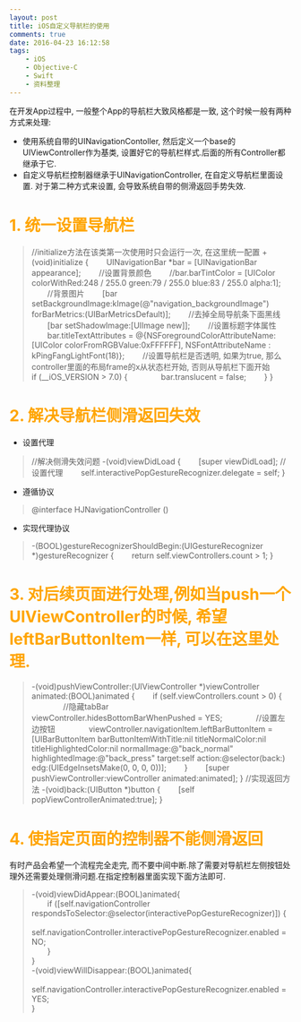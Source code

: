 ```yaml
---
layout: post
title: iOS自定义导航栏的使用
comments: true
date: 2016-04-23 16:12:58
tags:
    - iOS
    - Objective-C
    - Swift
    - 资料整理
---
```


在开发App过程中, 一般整个App的导航栏大致风格都是一致, 这个时候一般有两种方式来处理:
* 使用系统自带的UINavigationContoller, 然后定义一个base的UIViewController作为基类, 设置好它的导航栏样式.后面的所有Controller都继承于它.
* 自定义导航栏控制器继承于UINavigationController, 在自定义导航栏里面设置.
对于第二种方式来设置, 会导致系统自带的侧滑返回手势失效.

<!--more-->

# <font color=orange>1. 统一设置导航栏</font>

>   //initialize方法在该类第一次使用时只会运行一次, 在这里统一配置
+(void)initialize {
&emsp;&emsp;UINavigationBar *bar = [UINavigationBar appearance];
&emsp;&emsp;//设置背景颜色
&emsp;&emsp;//bar.barTintColor = [UIColor colorWithRed:248 / 255.0 green:79 / 255.0 blue:83 / 255.0 alpha:1];
&emsp;&emsp;//背景图片
&emsp;&emsp;[bar setBackgroundImage:kImage(@"navigation_backgroundImage") forBarMetrics:(UIBarMetricsDefault)];
&emsp;&emsp;//去掉全局导航条下面黑线
&emsp;&emsp;[bar setShadowImage:[UIImage new]];
&emsp;&emsp;//设置标题字体属性
&emsp;&emsp;bar.titleTextAttributes = @{NSForegroundColorAttributeName: [UIColor colorFromRGBValue:0xFFFFFF], 
    NSFontAttributeName : kPingFangLightFont(18)};
&emsp;&emsp;//设置导航栏是否透明, 如果为true, 那么controller里面的布局frame的x从状态栏开始, 否则从导航栏下面开始
&emsp;&emsp;if (__iOS_VERSION > 7.0) {
&emsp;&emsp;&emsp;&emsp;bar.translucent = false;
&emsp;&emsp;}
}

# <font color=orange>2. 解决导航栏侧滑返回失效</font>
* 设置代理

>   //解决侧滑失效问题
-(void)viewDidLoad {
&emsp;&emsp;[super viewDidLoad];
//设置代理
&emsp;&emsp;self.interactivePopGestureRecognizer.delegate = self;
}

* 遵循协议

>   @interface HJNavigationController ()<UIGestureRecognizerDelegate>

* 实现代理协议
>   -(BOOL)gestureRecognizerShouldBegin:(UIGestureRecognizer *)gestureRecognizer {
&emsp;&emsp;return self.viewControllers.count > 1;
}

# <font color=orange>3. 对后续页面进行处理,例如当push一个UIViewController的时候, 希望leftBarButtonItem一样, 可以在这里处理.</font>

>   -(void)pushViewController:(UIViewController \*)viewController animated:(BOOL)animated {
&emsp;&emsp;if (self.viewControllers.count > 0) {
&emsp;&emsp;&emsp;&emsp;//隐藏tabBar
&emsp;&emsp;&emsp;&emsp;viewController.hidesBottomBarWhenPushed = YES;
&emsp;&emsp;&emsp;&emsp;//设置左边按钮
&emsp;&emsp;&emsp;&emsp;viewController.navigationItem.leftBarButtonItem = [UIBarButtonItem barButtonItemWithTitle:nil titleNormalColor:nil titleHighlightedColor:nil normalImage:@"back_normal" highlightedImage:@"back_press" target:self action:@selector(back:) edg:(UIEdgeInsetsMake(0, 0, 0, 0))];
&emsp;&emsp;}
&emsp;&emsp;[super pushViewController:viewController animated:animated];
}
//实现返回方法
-(void)back:(UIButton *)button {
&emsp;&emsp;[self popViewControllerAnimated:true];
}

# <font color=orange>4. 使指定页面的控制器不能侧滑返回</font>
有时产品会希望一个流程完全走完, 而不要中间中断.除了需要对导航栏左侧按钮处理外还需要处理侧滑问题.在指定控制器里面实现下面方法即可.

>   -(void)viewDidAppear:(BOOL)animated{  
&emsp;&emsp;if ([self.navigationController respondsToSelector:@selector(interactivePopGestureRecognizer)]) {  
&emsp;&emsp;&emsp;&emsp;self.navigationController.interactivePopGestureRecognizer.enabled = NO;  
&emsp;&emsp;}  
}  
-(void)viewWillDisappear:(BOOL)animated{  
&emsp;&emsp;self.navigationController.interactivePopGestureRecognizer.enabled = YES;  
}
